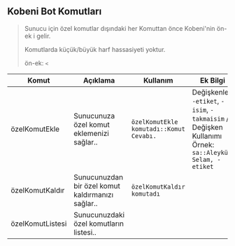 ## Kobeni Bot Komutları

> Sunucu için özel komutlar dışındaki her Komuttan önce Kobeni'nin ön-ek i gelir. 
> 
> Komutlarda küçük/büyük harf hassasiyeti yoktur.
>
> ön-ek: `<`

Komut | Açıklama | Kullanım | Ek Bilgi
-|-|-|-
özelKomutEkle | Sunucunuza özel komut eklemenizi sağlar.. | `özelKomutEkle komutadı::Komut Cevabı.` | Değişkenler: `-etiket`, `-isim`, `-takmaisim` // Değişken Kullanımı Örnek: `sa::Aleyküm Selam, -etiket`
özelKomutKaldır | Sunucunuzdan bir özel komut kaldırmanızı sağlar.. | `özelKomutKaldır komutadı`
özelKomutListesi | Sunucunuzdaki özel komutların listesi.. |

